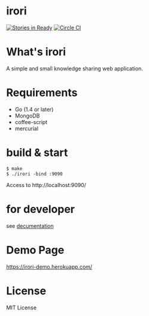 irori
======

[![Stories in Ready](https://badge.waffle.io/maueki/irori.png?label=ready&title=Ready)](https://waffle.io/maueki/irori)
[![Circle CI](https://circleci.com/gh/maueki/irori.svg?style=svg)](https://circleci.com/gh/maueki/irori)

# What's irori

A simple and small knowledge sharing web application.

# Requirements

* Go (1.4 or later)
* MongoDB
* coffee-script
* mercurial

# build & start

```
$ make
$ ./irori -bind :9090
```

Access to http://localhost:9090/

# for developer

see [decumentation](https://github.com/maueki/irori/blob/master/doc/devel.md)

# Demo Page

https://irori-demo.herokuapp.com/

# License

MIT License

